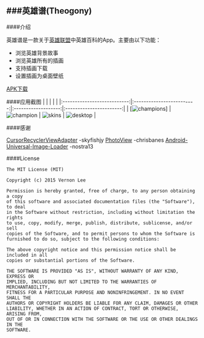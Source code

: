 ###英雄谱(Theogony)
----------------------

####介绍

英雄谱是一款关于[英雄联盟](http://na.leagueoflegends.com/)中英雄百科的App。主要由以下功能： 

* 浏览英雄背景故事
* 浏览英雄所有的插画
* 支持插画下载
* 设置插画为桌面壁纸

[APK下载](apk/theogony.apk)

####应用截图
|                             |                           |                     |                         |
|:---------------------------:|:-------------------------:|:-------------------:|:-----------------------:|
| [![champions](screenshot/champions.png)] | ![champion](screenshot/champion.png) | ![skins](screenshot/skins.png) | ![desktop](screenshot/desktop.png) |

####感谢

[CursorRecyclerViewAdapter](https://gist.github.com/skyfishjy/443b7448f59be978bc59) -skyfishjy
[PhotoView](https://github.com/chrisbanes/PhotoView) -chrisbanes
[Android-Universal-Image-Loader](https://github.com/nostra13/Android-Universal-Image-Loader) -nostra13

####License

```
The MIT License (MIT)

Copyright (c) 2015 Vernon Lee

Permission is hereby granted, free of charge, to any person obtaining a copy
of this software and associated documentation files (the "Software"), to deal
in the Software without restriction, including without limitation the rights
to use, copy, modify, merge, publish, distribute, sublicense, and/or sell
copies of the Software, and to permit persons to whom the Software is
furnished to do so, subject to the following conditions:

The above copyright notice and this permission notice shall be included in all
copies or substantial portions of the Software.

THE SOFTWARE IS PROVIDED "AS IS", WITHOUT WARRANTY OF ANY KIND, EXPRESS OR
IMPLIED, INCLUDING BUT NOT LIMITED TO THE WARRANTIES OF MERCHANTABILITY,
FITNESS FOR A PARTICULAR PURPOSE AND NONINFRINGEMENT. IN NO EVENT SHALL THE
AUTHORS OR COPYRIGHT HOLDERS BE LIABLE FOR ANY CLAIM, DAMAGES OR OTHER
LIABILITY, WHETHER IN AN ACTION OF CONTRACT, TORT OR OTHERWISE, ARISING FROM,
OUT OF OR IN CONNECTION WITH THE SOFTWARE OR THE USE OR OTHER DEALINGS IN THE
SOFTWARE.
```
